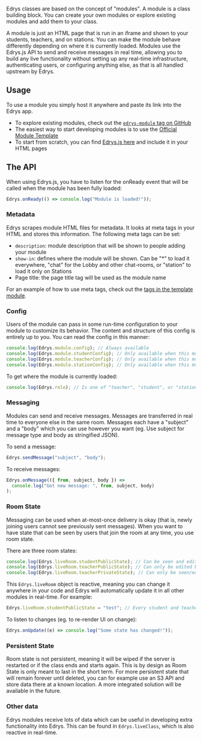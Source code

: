 Edrys classes are based on the concept of "modules". A module is a class
building block. You can create your own modules or explore existing modules and
add them to your class.

A module is just an HTML page that is run in an iframe and shown to your
students, teachers, and on stations. You can make the module behave differently
depending on where it is currently loaded. Modules use the Edrys.js API to send
and receive messages in real time, allowing you to build any live functionality
without setting up any real-time infrastructure, authenticating users, or
configuring anything else, as that is all handled upstream by Edrys.

## Usage

To use a module you simply host it anywhere and paste its link into the Edrys
app.

- To explore existing modules, check out the
  [`edrys-module` tag on GitHub](https://github.com/topics/edrys-module)
- The easiest way to start developing modules is to use the
  [Official Module Template](https://github.com/edrys-org/module)
- To start from scratch, you can find
  [Edrys.js here](https://github.com/edrys-org/edrys/blob/main/module/edrys.js)
  and include it in your HTML pages

## The API

When using Edrys.js, you have to listen for the onReady event that will be
called when the module has been fully loaded:

```js
Edrys.onReady(() => console.log("Module is loaded!"));
```

### Metadata

Edrys scrapes module HTML files for metadata. It looks at meta tags in your HTML
and stores this information. The following meta tags can be set:

- `description`: module description that will be shown to people adding your
  module
- `show-in`: defines where the module will be shown. Can be "*" to load it
  everywhere, "chat" for the Lobby and other chat-rooms, or "station" to load it
  only on Stations
- Page title: the page title tag will be used as the module name

For an example of how to use meta tags, check out the
[tags in the template module](https://github.com/edrys-org/module/blob/main/index.html).

### Config

Users of the module can pass in some run-time configuration to your module to
customize its behavior. The content and structure of this config is entirely up
to you. You can read the config in this manner:

```js
console.log(Edrys.module.config); // Always available
console.log(Edrys.module.studentConfig); // Only available when this module is loaded to a student
console.log(Edrys.module.teacherConfig); // Only available when this module is loaded to a teacher
console.log(Edrys.module.stationConfig); // Only available when this module is loaded on a station
```

To get where the module is currently loaded:

```js
console.log(Edrys.role); // Is one of "teacher", "student", or "station"
```

### Messaging

Modules can send and receive messages. Messages are transferred in real time to
everyone else in the same room. Messages each have a "subject" and a "body"
which you can use however you want (eg. Use subject for message type and body as
stringified JSON).

To send a message:

```js
Edrys.sendMessage("subject", "body");
```

To receive messages:

```js
Edrys.onMessage(({ from, subject, body }) =>
  console.log("Got new message: ", from, subject, body)
);
```

### Room State

Messaging can be used when at-most-once delivery is okay (that is, newly joining
users cannot see previously sent messages). When you want to have state that can
be seen by users that join the room at any time, you use room state.

There are three room states:

```js
console.log(Edrys.liveRoom.studentPublicState); // Can be seen and edited by the module when loaded to students
console.log(Edrys.liveRoom.teacherPublicState); // Can only be edited by teachers but seen by students
console.log(Edrys.liveRoom.teacherPrivateState); // Can only be seen/edited by teachers
```

This `Edrys.liveRoom` object is reactive, meaning you can change it anywhere in
your code and Edrys will automatically update it in all other modules in
real-time. For example:

```js
Edrys.liveRoom.studentPublicState = "test"; // Every student and teacher with this module loaded in this room will now have this update!
```

To listen to changes (eg. to re-render UI on change):

```js
Edrys.onUpdate((e) => console.log("Some state has changed!"));
```

### Persistent State

Room state is not persistent, meaning it will be wiped if the server is
restarted or if the class ends and starts again. This is by design as Room State
is only meant to last in the short term. For more persistent state that will
remain forever until deleted, you can for example use an S3 API and store data
there at a known location. A more integrated solution will be available in the
future.

### Other data

Edrys modules receive lots of data which can be useful in developing extra
functionality into Edrys. This can be found in `Edrys.liveClass`, which is also
reactive in real-time.
